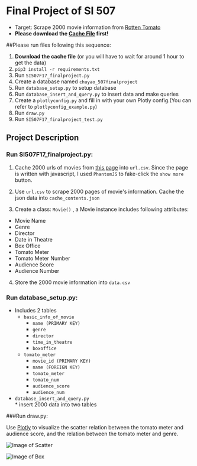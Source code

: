 # Final Project of SI 507
 * Target: Scrape 2000 movie information from [Rotten Tomato](https://www.rottentomatoes.com/browse/dvd-streaming-all/)
 * __Please download the [Cache File](https://drive.google.com/a/umich.edu/file/d/182RyW3mWL1yeghIf4r4tB3R5ZslDu_CT/view?usp=sharing) first!__

##Please run files following this sequence:
1. __Download the cache file__ (or you will have to wait for around 1 hour to get the data)
2. `pip3 install -r requirements.txt`
2. Run `SI507F17_finalproject.py`
3. Create a database named `chuyao_507finalproject`
3. Run `database_setup.py` to setup database
4. Run `database_insert_and_query.py` to insert data and make queries
5. Create a `plotlyconfig.py` and fill in with your own Plotly config.(You can refer to `plotlyconfig_example.py`)
6. Run `draw.py`
7. Run `SI507F17_finalproject_test.py`

## Project Description
### Run SI507F17_finalproject.py:
1. Cache 2000 urls of movies from [this page]('https://www.rottentomatoes.com/browse/dvd-streaming-all') into `url.csv`. Since the page is written with javascript, I used `PhantomJS` to fake-click the `show more` button.  

2. Use `url.csv` to scrape 2000 pages of movie's information. Cache the json data into `cache_contents.json`

3. Create a class: `Movie()` , a Movie instance includes following attributes:

  * Movie Name
  * Genre
  * Director
  * Date in Theatre
  * Box Office
  * Tomato Meter
  * Tomato Meter Number
  * Audience Score
  * Audience Number

4. Store the 2000 movie information into `data.csv`

### Run database_setup.py:
 * Includes 2 tables
     * `basic_info_of_movie`
         * `name (PRIMARY KEY)`
         * `genre`
         * `director`
         * `time_in_theatre`
         * `boxoffice`
     * `tomato_meter`
         * `movie_id (PRIMARY KEY)`
         * `name (FOREIGN KEY)`
         * `tomato_meter`
         * `tomato_num`
         * `audience_score`
         * `audience_num`
 * `database_insert_and_query.py`   
        *  insert 2000 data into two tables

###Run draw.py:

Use [Plotly](https://plot.ly/) to visualize the scatter relation between the tomato meter and audience score, and the relation between the tomato meter and genre.

![Image of Scatter](https://github.com/Adonais0/SI507-F17-FinalProject/blob/master/images/scatter.png?raw=true)

![Image of Box](https://github.com/Adonais0/SI507-F17-FinalProject/blob/master/images/newplot.png?raw=true) 
